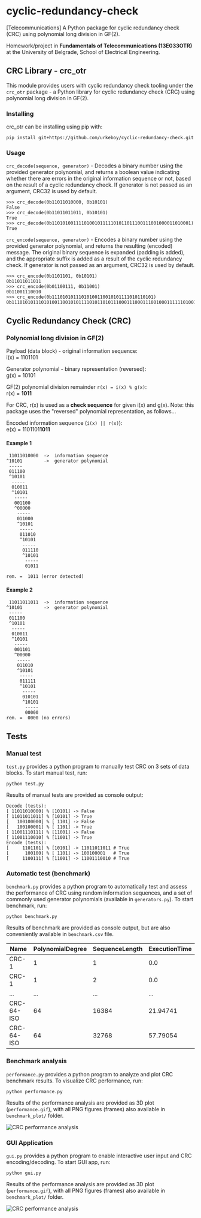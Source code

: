 # cyclic-redundancy-check
[Telecommunications] A Python package for cyclic redundancy check (CRC) using polynomial long division in GF(2).

Homework/project in **Fundamentals of Telecommunications (13E033OTR)** at the University of Belgrade, School of Electrical Engineering.

## CRC Library - crc_otr

This module provides users with cyclic redundancy check tooling under the `crc_otr` package - a Python library for cyclic redundancy check (CRC) using polynomial long division in GF(2).

### Installing

crc_otr can be installing using pip with:
```
pip install git+https://github.com/urkeboy/cyclic-redundancy-check.git
```

### Usage

`crc_decode(sequence, generator)` - Decodes a binary number using the provided generator polynomial, and returns a boolean value indicating whether there are errors in the original information sequence or not, based on the result of a cyclic redundancy check. If generator is not passed as an argument, CRC32 is used by default.
```
>>> crc_decode(0b11011010000, 0b10101)
False
>>> crc_decode(0b11011011011, 0b10101)
True
>>> crc_decode(0b1101010011110100101111101011011100111001000011010001)
True
```

`crc_encode(sequence, generator)` - Encodes a binary number using the provided generator polynomial, and returns the resulting (encoded) message. The original binary sequence is expanded (padding is added), and the appropriate suffix is added as a result of the cyclic redundancy check. If generator is not passed as an argument, CRC32 is used by default.
```
>>> crc_encode(0b1101101, 0b10101)
0b11011011011
>>> crc_encode(0b01100111, 0b11001)
0b11001110010
>>> crc_encode(0b11101010111010100110010101111010110101)
0b1110101011101010011001010111101011010111000111000111001000111111010010
```

## Cyclic Redundancy Check (CRC)

### Polynomial long division in GF(2)
Payload (data block) - original information sequence:  
i(x) = 1101101

Generator polynomial - binary representation (reversed):  
g(x) = 10101

GF(2) polynomial division remainder ```r(x) = i(x) % g(x)```:  
r(x) = **1011**

For CRC, r(x) is used as a **check sequence** for given i(x) and g(x). Note: this package uses the "reversed" polynomial representation, as follows...

Encoded information sequence (```i(x) || r(x)```):  
e(x) = 1101101**1011**

#### Example 1
```
 11011010000  ->  information sequence
^10101        ->  generator polynomial
 -----
 011100
 ^10101
  -----
  010011
  ^10101
   -----
   001100
   ^00000
    -----
    011000
    ^10101
     -----
     011010
     ^10101
      -----
      011110
      ^10101
       -----
       01011

rem. =  1011 (error detected)
```

#### Example 2
```
 11011011011  ->  information sequence
^10101        ->  generator polynomial
 -----
 011100
 ^10101
  -----
  010011
  ^10101
   -----
   001101
   ^00000
    -----
    011010
    ^10101
     -----
     011111
     ^10101
      -----
      010101
      ^10101
       -----
       00000
rem. =  0000 (no errors)
```

## Tests

### Manual test
```test.py``` provides a python program to manually test CRC on 3 sets of data blocks. To start manual test, run:
```
python test.py
```

Results of manual tests are provided as console output:
```
Decode (tests):
[ 11011010000] % [10101] -> False
[ 11011011011] % [10101] -> True
[   100100000] % [ 1101] -> False
[   100100001] % [ 1101] -> True
[ 11001110111] % [11001] -> False
[ 11001110010] % [11001] -> True
Encode (tests):
[     1101101] % [10101] -> 11011011011	# True
[      100100] % [ 1101] -> 100100001	# True
[     1100111] % [11001] -> 11001110010	# True
```

### Automatic test (benchmark)

```benchmark.py``` provides a python program to automatically test and assess the performance of CRC using random information sequences, and a set of commonly used generator polynomials (available in ```generators.py```). To start benchmark, run:
```
python benchmark.py
```

Results of benchmark are provided as console output, but are also conveniently available in ```benchmark.csv``` file.

| Name       | PolynomialDegree | SequenceLength | ExecutionTime |
| ---------- | ---------------- | -------------- | ------------- |
| CRC-1      | 1                | 1              | 0.0           |
| CRC-1      | 1                | 2              | 0.0           |
| ...        | ...              | ...            | ...           |
| CRC-64-ISO | 64               | 16384          | 21.94741      |
| CRC-64-ISO | 64               | 32768          | 57.79054      |

### Benchmark analysis
```performance.py``` provides a python program to analyze and plot CRC benchmark results. To visualize CRC performance, run:
```
python performance.py
```

Results of the performance analysis are provided as 3D plot (```performance.gif```), with all PNG figures (frames) also available in ```benchmark_plot/``` folder.

![CRC performance analysis](performance.gif)

### GUI Application
```gui.py``` provides a python program to enable interactive user input and CRC encoding/decoding. To start GUI app, run:
```
python gui.py
```

Results of the performance analysis are provided as 3D plot (```performance.gif```), with all PNG figures (frames) also available in ```benchmark_plot/``` folder.

![CRC performance analysis](gui.png)